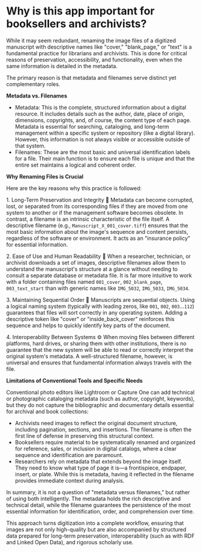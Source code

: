 # Why is this app important for booksellers and archivists?

While it may seem redundant, renaming the image files of a digitized manuscript with descriptive names like "cover," "blank\_page," or "text" is a fundamental practice for librarians and archivists. This is done for critical reasons of preservation, accessibility, and functionality, even when the same information is detailed in the metadata.

The primary reason is that metadata and filenames serve distinct yet complementary roles.

**Metadata vs. Filenames**

* Metadata: This is the complete, structured information about a digital resource. It includes details such as the author, date, place of origin, dimensions, copyrights, and, of course, the content type of each page. Metadata is essential for searching, cataloging, and long-term management within a specific system or repository (like a digital library). However, this information is not always visible or accessible outside of that system.
* Filenames: These are the most basic and universal identification labels for a file. Their main function is to ensure each file is unique and that the entire set maintains a logical and coherent order.

**Why Renaming Files is Crucial**

Here are the key reasons why this practice is followed:

1\. Long-Term Preservation and Integrity 📁 Metadata can become corrupted, lost, or separated from its corresponding files if they are moved from one system to another or if the management software becomes obsolete. In contrast, a filename is an intrinsic characteristic of the file itself. A descriptive filename (e.g., `Manuscript_X_001_cover.tiff`) ensures that the most basic information about the image's sequence and content persists, regardless of the software or environment. It acts as an "insurance policy" for essential information.

2\. Ease of Use and Human Readability 👀 When a researcher, technician, or archivist downloads a set of images, descriptive filenames allow them to understand the manuscript's structure at a glance without needing to consult a separate database or metadata file. It is far more intuitive to work with a folder containing files named `001_cover`, `002_blank_page`, `003_text_start` than with generic names like `IMG_5032`, `IMG_5033`, `IMG_5034`.

3\. Maintaining Sequential Order 🔢 Manuscripts are sequential objects. Using a logical naming system (typically with leading zeros, like `001`, `002`, `003`...`112`) guarantees that files will sort correctly in any operating system. Adding a descriptive token like "cover" or "inside\_back\_cover" reinforces this sequence and helps to quickly identify key parts of the document.

4\. Interoperability Between Systems ⚙️ When moving files between different platforms, hard drives, or sharing them with other institutions, there is no guarantee that the new system will be able to read or correctly interpret the original system's metadata. A well-structured filename, however, is universal and ensures that fundamental information always travels with the file.

**Limitations of Conventional Tools and Specific Needs**

Conventional photo editors like Lightroom or Capture One can add technical or photographic cataloging metadata (such as author, copyright, keywords), but they do not capture the bibliographic and documentary details essential for archival and book collections:

* Archivists need images to reflect the original document structure, including pagination, sections, and insertions. The filename is often the first line of defense in preserving this structural context.
* Booksellers require material to be systematically renamed and organized for reference, sales, or inclusion in digital catalogs, where a clear sequence and identification are paramount.
* Researchers rely on metadata that extends beyond the image itself. They need to know what type of page it is—a frontispiece, endpaper, insert, or plate. While this is metadata, having it reflected in the filename provides immediate context during analysis.

In summary, it is not a question of "metadata versus filenames," but rather of using both intelligently. The metadata holds the rich descriptive and technical detail, while the filename guarantees the persistence of the most essential information for identification, order, and comprehension over time.

This approach turns digitization into a complete workflow, ensuring that images are not only high-quality but are also accompanied by structured data prepared for long-term preservation, interoperability (such as with RDF and Linked Open Data), and rigorous scholarly use.

